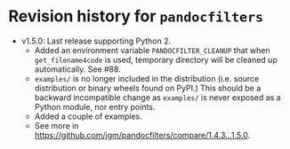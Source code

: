 # Revision history for `pandocfilters`

-  v1.5.0: Last release supporting Python 2.
   - Added an environment variable `PANDOCFILTER_CLEANUP` that when `get_filename4code` is used, temporary directory will be cleaned up automatically. See #88.
   - `examples/` is no longer included in the distribution (i.e. source distribution or binary wheels found on PyPI.) This should be a backward incompatible change as `examples/` is never exposed as a Python module, nor entry points.
   - Added a couple of examples.
   - See more in <https://github.com/jgm/pandocfilters/compare/1.4.3...1.5.0>.
